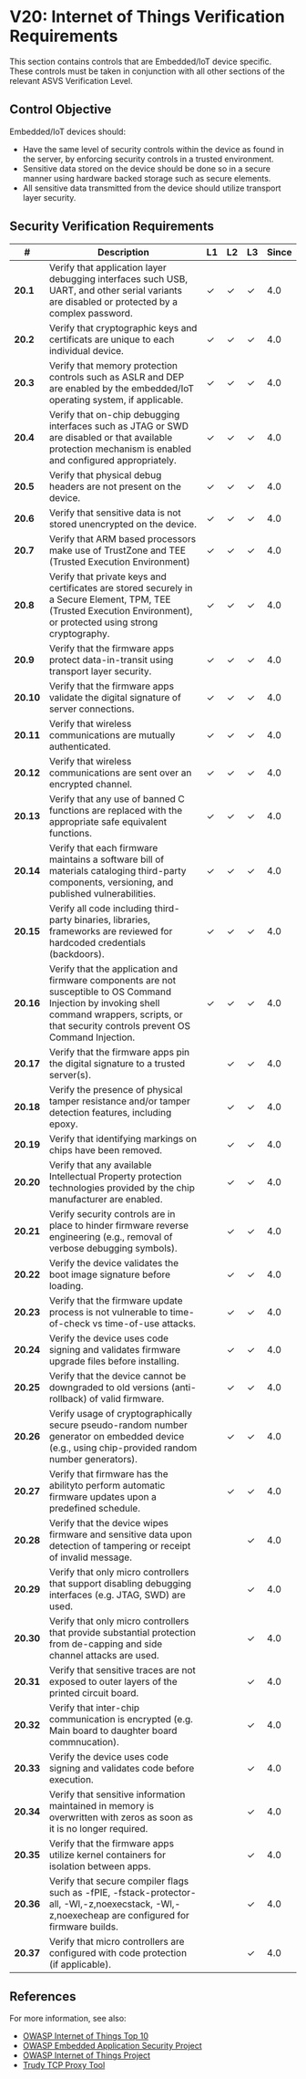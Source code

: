 # V20: Internet of Things Verification Requirements

This section contains controls that are Embedded/IoT device specific. These controls must be taken in conjunction with all other sections of the relevant ASVS Verification Level.

## Control Objective

Embedded/IoT devices should:

* Have the same level of security controls within the device as found in the server, by enforcing security controls in a trusted environment.
* Sensitive data stored on the device should be done so in a secure manner using hardware backed storage such as secure elements.
* All sensitive data transmitted from the device should utilize transport layer security.

## Security Verification Requirements

| # | Description | L1 | L2 | L3 | Since |
| --- | --- | --- | --- | -- | -- |
| **20.1** | Verify that application layer debugging interfaces such USB, UART, and other serial variants are disabled or protected by a complex password. | ✓ | ✓ | ✓ | 4.0 |
| **20.2** | Verify that cryptographic keys and certificats are unique to each individual device. | ✓ | ✓ | ✓ | 4.0 |
| **20.3** | Verify that memory protection controls such as ASLR and DEP are enabled by the embedded/IoT operating system, if applicable. | ✓ | ✓ | ✓ | 4.0 |
| **20.4** | Verify that on-chip debugging interfaces such as JTAG or SWD are disabled or that available protection mechanism is enabled and configured appropriately. | ✓ | ✓ | ✓ | 4.0 |
| **20.5** | Verify that physical debug headers are not present on the device. | ✓ | ✓ | ✓ | 4.0 |
| **20.6** | Verify that sensitive data is not stored unencrypted on the device. | ✓ | ✓ | ✓ | 4.0 |
| **20.7** | Verify that ARM based processors make use of TrustZone and TEE (Trusted Execution Environment) | ✓ | ✓ | ✓ | 4.0 |
| **20.8** | Verify that private keys and certificates are stored securely in a Secure Element, TPM, TEE (Trusted Execution Environment), or protected using strong cryptography. | ✓ | ✓ | ✓ | 4.0 |
| **20.9** | Verify that the firmware apps protect data-in-transit using transport layer security. | ✓ | ✓ | ✓ | 4.0 |
| **20.10** | Verify that the firmware apps validate the digital signature of server connections. | ✓ | ✓ | ✓ | 4.0 |
| **20.11** | Verify that wireless communications are mutually authenticated. | ✓ | ✓ | ✓ | 4.0 |
| **20.12** | Verify that wireless communications are sent over an encrypted channel.  | ✓ | ✓ | ✓ | 4.0 |
| **20.13** | Verify that any use of banned C functions are replaced with the appropriate safe equivalent functions. | ✓ | ✓ | ✓ | 4.0 |
| **20.14** | Verify that each firmware maintains a software bill of materials cataloging third-party components, versioning, and published vulnerabilities. | ✓ | ✓ | ✓ | 4.0 |
| **20.15** | Verify all code including third-party binaries, libraries, frameworks are reviewed for hardcoded credentials (backdoors). | ✓ | ✓ | ✓ | 4.0 |
| **20.16** | Verify that the application and firmware components are not susceptible to OS Command Injection by invoking shell command wrappers, scripts, or that security controls prevent OS Command Injection. | ✓ | ✓ | ✓ | 4.0 |
| **20.17** | Verify that the firmware apps pin the digital signature to a trusted server(s). |  | ✓ | ✓ | 4.0 |
| **20.18** | Verify the presence of physical tamper resistance and/or tamper detection features, including epoxy. |  | ✓ | ✓ | 4.0 |
| **20.19** | Verify that identifying markings on chips have been removed. |  | ✓ | ✓ | 4.0 |
| **20.20** | Verify that any available Intellectual Property protection technologies provided by the chip manufacturer are enabled. |  | ✓ | ✓ | 4.0 |
| **20.21** | Verify security controls are in place to hinder firmware reverse engineering (e.g., removal of verbose debugging symbols). |  | ✓ | ✓ | 4.0 |
| **20.22** | Verify the device validates the boot image signature before loading. |  | ✓ | ✓ | 4.0 |
| **20.23** | Verify that the firmware update process is not vulnerable to time-of-check vs time-of-use attacks. |  | ✓ | ✓ | 4.0 |
| **20.24** | Verify the device uses code signing and validates firmware upgrade files before installing. |  | ✓ | ✓ | 4.0 |
| **20.25** | Verify that the device cannot be downgraded to old versions (anti-rollback) of valid firmware. |  | ✓ | ✓ | 4.0 |
| **20.26** | Verify usage of cryptographically secure pseudo-random number generator on embedded device (e.g., using chip-provided random number generators). |  | ✓ | ✓ | 4.0 |
| **20.27** | Verify that firmware has the abilityto perform automatic firmware updates upon a predefined schedule. |  | ✓ | ✓ | 4.0 |
| **20.28** | Verify that the device wipes firmware and sensitive data upon detection of tampering or receipt of invalid message. |  |  | ✓ | 4.0 |
| **20.29** | Verify that only micro controllers that support disabling debugging interfaces (e.g. JTAG, SWD) are used. |  |  | ✓ | 4.0 |
| **20.30** | Verify that only micro controllers that provide substantial protection from de-capping and side channel attacks are used. |  |  | ✓ | 4.0 |
| **20.31** | Verify that sensitive traces are not exposed to outer layers of the printed circuit board. |  |  | ✓ | 4.0 |
| **20.32** | Verify that inter-chip communication is encrypted (e.g. Main board to daughter board commnucation). |  |  | ✓ | 4.0 |
| **20.33** | Verify the device uses code signing and validates code before execution. |  |  | ✓ | 4.0 |
| **20.34** | Verify that sensitive information maintained in memory is overwritten with zeros as soon as it is no longer required. |  |  | ✓ | 4.0 |
| **20.35** | Verify that the firmware apps utilize kernel containers for isolation between apps. |  |  | ✓ | 4.0 |
| **20.36** | Verify that secure compiler flags such as -fPIE, -fstack-protector-all, -Wl,-z,noexecstack, -Wl,-z,noexecheap are configured for firmware builds. |  |  | ✓ | 4.0 |
| **20.37** | Verify that micro controllers are configured with code protection (if applicable). |  |  | ✓ | 4.0 |






## References

For more information, see also:

* [OWASP Internet of Things Top 10](https://www.owasp.org/images/7/71/Internet_of_Things_Top_Ten_2014-OWASP.pdf)
* [OWASP Embedded Application Security Project](https://www.owasp.org/index.php/OWASP_Embedded_Application_Security)
* [OWASP Internet of Things Project](https://www.owasp.org/index.php/OWASP_Internet_of_Things_Project)
* [Trudy TCP Proxy Tool](https://github.com/praetorian-inc/trudy)
